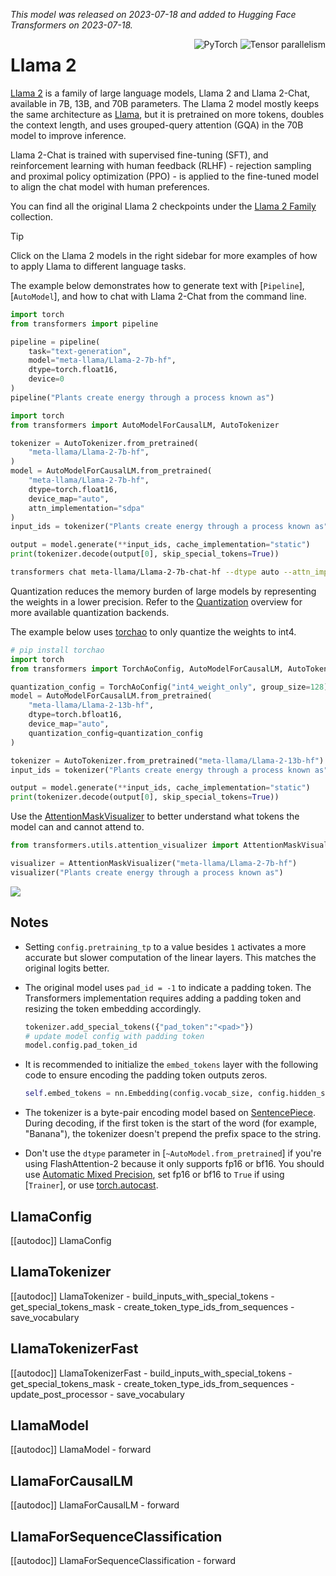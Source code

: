 <!--Copyright 2023 The HuggingFace Team. All rights reserved.

Licensed under the Apache License, Version 2.0 (the "License"); you may not use this file except in compliance with
the License. You may obtain a copy of the License at

http://www.apache.org/licenses/LICENSE-2.0

Unless required by applicable law or agreed to in writing, software distributed under the License is distributed on
an "AS IS" BASIS, WITHOUT WARRANTIES OR CONDITIONS OF ANY KIND, either express or implied. See the License for the
specific language governing permissions and limitations under the License.

⚠️ Note that this file is in Markdown but contains specific syntax for our doc-builder (similar to MDX) that may not be
rendered properly in your Markdown viewer.

-->
*This model was released on 2023-07-18 and added to Hugging Face Transformers on 2023-07-18.*

<div style="float: right;">
    <div class="flex flex-wrap space-x-1">
        <img alt="PyTorch" src="https://img.shields.io/badge/PyTorch-DE3412?style=flat&logo=pytorch&logoColor=white">
        <img alt="Tensor parallelism" src="https://img.shields.io/badge/Tensor%20parallelism-06b6d4?style=flat&logoColor=white">
    </div>
</div>

# Llama 2

[Llama 2](https://huggingface.co/papers/2307.09288) is a family of large language models, Llama 2 and Llama 2-Chat, available in 7B, 13B, and 70B parameters. The Llama 2 model mostly keeps the same architecture as [Llama](./llama), but it is pretrained on more tokens, doubles the context length, and uses grouped-query attention (GQA) in the 70B model to improve inference.

Llama 2-Chat is trained with supervised fine-tuning (SFT), and reinforcement learning with human feedback (RLHF) - rejection sampling and proximal policy optimization (PPO) - is applied to the fine-tuned model to align the chat model with human preferences.

You can find all the original Llama 2 checkpoints under the [Llama 2 Family](https://huggingface.co/collections/meta-llama/llama-2-family-661da1f90a9d678b6f55773b) collection.

> [!TIP]
> Click on the Llama 2 models in the right sidebar for more examples of how to apply Llama to different language tasks.

The example below demonstrates how to generate text with [`Pipeline`], [`AutoModel`], and how to chat with Llama 2-Chat from the command line.

<hfoptions id="usage">
<hfoption id="Pipeline">

```py
import torch
from transformers import pipeline

pipeline = pipeline(
    task="text-generation",
    model="meta-llama/Llama-2-7b-hf",
    dtype=torch.float16,
    device=0
)
pipeline("Plants create energy through a process known as")
```

</hfoption>
<hfoption id="AutoModel">

```py
import torch
from transformers import AutoModelForCausalLM, AutoTokenizer

tokenizer = AutoTokenizer.from_pretrained(
    "meta-llama/Llama-2-7b-hf",
)
model = AutoModelForCausalLM.from_pretrained(
    "meta-llama/Llama-2-7b-hf",
    dtype=torch.float16,
    device_map="auto",
    attn_implementation="sdpa"
)
input_ids = tokenizer("Plants create energy through a process known as", return_tensors="pt").to(model.device)

output = model.generate(**input_ids, cache_implementation="static")
print(tokenizer.decode(output[0], skip_special_tokens=True))
```

</hfoption>
<hfoption id="transformers CLI">

```bash
transformers chat meta-llama/Llama-2-7b-chat-hf --dtype auto --attn_implementation flash_attention_2
```

</hfoption>
</hfoptions>

Quantization reduces the memory burden of large models by representing the weights in a lower precision. Refer to the [Quantization](../quantization/overview) overview for more available quantization backends.

The example below uses [torchao](../quantization/torchao) to only quantize the weights to int4.

```py
# pip install torchao
import torch
from transformers import TorchAoConfig, AutoModelForCausalLM, AutoTokenizer

quantization_config = TorchAoConfig("int4_weight_only", group_size=128)
model = AutoModelForCausalLM.from_pretrained(
    "meta-llama/Llama-2-13b-hf",
    dtype=torch.bfloat16,
    device_map="auto",
    quantization_config=quantization_config
)

tokenizer = AutoTokenizer.from_pretrained("meta-llama/Llama-2-13b-hf")
input_ids = tokenizer("Plants create energy through a process known as", return_tensors="pt").to(model.device)

output = model.generate(**input_ids, cache_implementation="static")
print(tokenizer.decode(output[0], skip_special_tokens=True))
```

Use the [AttentionMaskVisualizer](https://github.com/huggingface/transformers/blob/beb9b5b02246b9b7ee81ddf938f93f44cfeaad19/src/transformers/utils/attention_visualizer.py#L139) to better understand what tokens the model can and cannot attend to.

```py
from transformers.utils.attention_visualizer import AttentionMaskVisualizer

visualizer = AttentionMaskVisualizer("meta-llama/Llama-2-7b-hf")
visualizer("Plants create energy through a process known as")
```

<div class="flex justify-center">
    <img src="https://huggingface.co/datasets/huggingface/documentation-images/resolve/main/transformers/model_doc/llama-2-attn-mask.png"/>
</div>

## Notes

- Setting `config.pretraining_tp` to a value besides `1` activates a more accurate but slower computation of the linear layers. This matches the original logits better.
- The original model uses `pad_id = -1` to indicate a padding token. The Transformers implementation requires adding a padding token and resizing the token embedding accordingly.

    ```py
    tokenizer.add_special_tokens({"pad_token":"<pad>"})
    # update model config with padding token
    model.config.pad_token_id
    ```
- It is recommended to initialize the `embed_tokens` layer with the following code to ensure encoding the padding token outputs zeros.

    ```py
    self.embed_tokens = nn.Embedding(config.vocab_size, config.hidden_size, self.config.padding_idx)
    ```
- The tokenizer is a byte-pair encoding model based on [SentencePiece](https://github.com/google/sentencepiece). During decoding, if the first token is the start of the word (for example, "Banana"), the tokenizer doesn't prepend the prefix space to the string.
- Don't use the `dtype` parameter in [`~AutoModel.from_pretrained`] if you're using FlashAttention-2 because it only supports fp16 or bf16. You should use [Automatic Mixed Precision](https://pytorch.org/tutorials/recipes/recipes/amp_recipe.html), set fp16 or bf16 to `True` if using [`Trainer`], or use [torch.autocast](https://pytorch.org/docs/stable/amp.html#torch.autocast).

## LlamaConfig

[[autodoc]] LlamaConfig


## LlamaTokenizer

[[autodoc]] LlamaTokenizer
    - build_inputs_with_special_tokens
    - get_special_tokens_mask
    - create_token_type_ids_from_sequences
    - save_vocabulary

## LlamaTokenizerFast

[[autodoc]] LlamaTokenizerFast
    - build_inputs_with_special_tokens
    - get_special_tokens_mask
    - create_token_type_ids_from_sequences
    - update_post_processor
    - save_vocabulary

## LlamaModel

[[autodoc]] LlamaModel
    - forward


## LlamaForCausalLM

[[autodoc]] LlamaForCausalLM
    - forward

## LlamaForSequenceClassification

[[autodoc]] LlamaForSequenceClassification
    - forward
